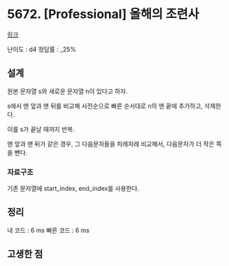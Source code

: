 # 5672. [Professional] 올해의 조련사

[링크](https://swexpertacademy.com/main/code/problem/problemDetail.do?contestProbId=AWXRgX36gSIDFAUo&categoryId=AWXRgX36gSIDFAUo&categoryType=CODE)

난이도 : d4
정답률 : \_25%

## 설계

원본 문자열 s와 새로운 문자열 n이 있다고 하자.

s에서 맨 앞과 맨 뒤를 비교해 사전순으로 빠른 순서대로 n의 맨 끝에 추가하고, 삭제한다.

이를 s가 끝날 때까지 반복.

맨 앞과 맨 뒤가 같은 경우, 그 다음문자들을 차례차례 비교해서, 다음문자가 더 작은 쪽을 뺀다.

### 자료구조

기존 문자열에 start_index, end_index를 사용한다.

## 정리

내 코드 : 6 ms
빠른 코드 : 6 ms

## 고생한 점
